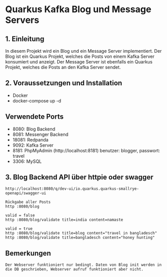 # Quarkus Kafka Blog und Message Servers

## 1. Einleitung
In diesem Projekt wird ein Blog und ein Message Server implementiert. Der Blog ist ein Quarkus Projekt, welches die Posts von einem Kafka Server konsumiert und anzeigt. Der Message Server ist ebenfalls ein Quarkus Projekt, welches die Posts an den Kafka Server sendet.

## 2. Voraussetzungen und Installation
- Docker
- docker-compose up -d

## Verwendete Ports
- 8080: Blog Backend
- 8081: Messenger Backend
- 18081: Redpanda
- 9092: Kafka Server
- 8181: PhpMyAdmin (http://localhost:8181) benutzer: blogger, passwort: travel
- 3306: MySQL

## 3. Blog Backend API über httpie oder swagger
```
http://localhost:8080/q/dev-ui/io.quarkus.quarkus-smallrye-openapi/swagger-ui

Rückgabe aller Posts
http :8080/blog

valid = false
http :8080/blog/validate title=india content=namaste

valid = true
http :8080/blog/validate title=blog content="travel in bangladesch"
http :8080/blog/validate title=bangladesch content="honey hunting"
```

## Bemerkungen
```
Der Webserver funktioniert nur bedingt. Daten von Blog init werden in die DB geschrieben, Webserver aufruf funktioniert aber nicht.
```